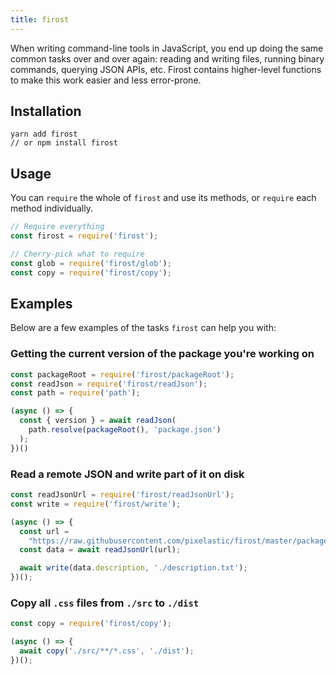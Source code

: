 ```yaml
---
title: firost
---
```


<div class="lead">
  When writing command-line tools in JavaScript, you end up doing the same
  common tasks over and over again: reading and writing files, running binary
  commands, querying JSON APIs, etc. Firost contains higher-level functions to
  make this work easier and less error-prone.
</div>

## Installation

```
yarn add firost
// or npm install firost
```

## Usage

You can `require` the whole of `firost` and use its methods, or `require` each
method individually.

```js
// Require everything
const firost = require('firost');

// Cherry-pick what to require
const glob = require('firost/glob');
const copy = require('firost/copy');
```

## Examples

Below are a few examples of the tasks `firost` can help you with:

### Getting the current version of the package you're working on

```js
const packageRoot = require('firost/packageRoot');
const readJson = require('firost/readJson');
const path = require('path');

(async () => {
  const { version } = await readJson(
    path.resolve(packageRoot(), 'package.json')
  );
})()
```

### Read a remote JSON and write part of it on disk

```js
const readJsonUrl = require('firost/readJsonUrl');
const write = require('firost/write');

(async () => {
  const url = 
    "https://raw.githubusercontent.com/pixelastic/firost/master/package.json";
  const data = await readJsonUrl(url);

  await write(data.description, './description.txt');
})();
```

### Copy all `.css` files from `./src` to `./dist`

```js
const copy = require('firost/copy');

(async () => {
  await copy('./src/**/*.css', './dist');
})();
```
